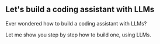## Let's build a coding assistant with LLMs

Ever wondered how to build a coding assistant with LLMs?

Let me show you step by step how to build one, using LLMs.





